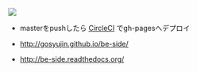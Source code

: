 ![](https://circleci.com/gh/gosyujin/be-side.svg?style=shield&circle-token=23509828f17c2717bb5f6884435787a50884964e)

- masterをpushしたら [CircleCI](https://circleci.com/gh/gosyujin/be-side/tree/master) でgh-pagesへデプロイ

- http://gosyujin.github.io/be-side/
- http://be-side.readthedocs.org/
